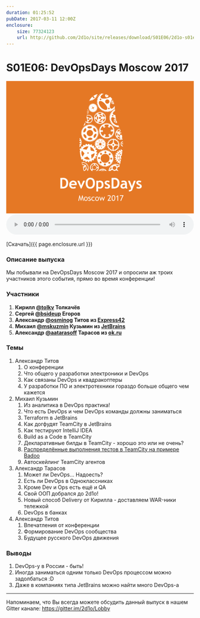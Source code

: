 ```yaml
---
duration: 01:25:52
pubDate: 2017-03-11 12:00Z
enclosure:
    size: 77324123 
    url: http://github.com/2d1o/site/releases/download/S01E06/2d1o-s01e06.mp3
---
```

# S01E06: DevOpsDays Moscow 2017

<center>
<img src="s01e06/cover.png"></img>
</center>

<audio style="width: 100%" preload='auto' controls>
    <source src="{{ page.enclosure.url }}" />
</audio>

[Скачать]({{ page.enclosure.url }})

### Описание выпуска
Мы побывали на DevOpsDays Moscow 2017 и опросили аж троих участников этого события, прямо во время конференции!

### Участники

1. **Кирилл [@tolkv](https://twitter.com/tolkv) Толкачёв**
2. **Сергей [@bsideup](https://twitter.com/bsideup) Егоров**
3. **Александр [@osminog](https://twitter.com/osminog) Титов из [Express42](https://express42.com)**
4. **Михаил [@mskuzmin](https://twitter.com/mskuzmin) Кузьмин из [JetBrains](https://jetbrains.com)**
5. **Александр [@aatarasoff](https://twitter.com/aatarasoff) Тарасов из [ok.ru](https://ok.ru)**

### Темы

1. Александр Титов
    1. О конференции
    1. Что общего у разработки электроники и DevOps
    1. Как связаны DevOps и квадракоптеры
    1. У разработки ПО и электротехники гораздо больше общего чем кажется
1. Михаил Кузьмин
    1. Из аналитика в DevOps практика!
    1. Что есть DevOps и чем DevOps команды должны заниматься
    1. Terraform в JetBrains
    1. Как догфудят TeamCity в JetBrains
    1. Как тестируют IntelliJ IDEA
    1. Build as a Code в TeamCity
    1. Декларативные билды в TeamCity - хорошо это или не очень?
    1. [Распределённые выполнения тестов в TeamCity на примере Badoo](https://www.youtube.com/watch?v=gAisPsfbLkg)
    1. Автоскейлинг TeamCity агентов
1. Александр Тарасов
    1. Может ли DevOps... Надоесть?
    1. Есть ли DevOps в Одноклассниках
    1. Кроме Dev и Ops есть ещё и QA
    1. Свой ООП добрался до 2d1o! 
    1. Новый способ Delivery от Кирилла - доставляем WAR-ники тележкой
    1. DevOps в банках
1. Александр Титов
    1. Впечатления от конференции
    1. Формирование DevOps сообщества
    1. Будущее русского DevOps движения

### Выводы
1. DevOps-у в России - быть!
1. Иногда заниматься одним только DevOps процессом можно задолбаться :D
1. Даже в компаниях типа JetBrains можно найти много DevOps-а

----
Напоминаем, что Вы всегда можете обсудить данный выпуск в нашем Gitter канале: https://gitter.im/2d1o/Lobby
